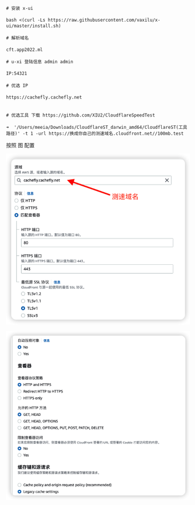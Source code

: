 ```shell
# 安装 x-ui

bash <(curl -Ls https://raw.githubusercontent.com/vaxilu/x-ui/master/install.sh)

# 解析域名

cft.app2022.ml

# u-xi 登陆信息 admin admin

IP:54321

# 优选 IP 

https://cachefly.cachefly.net


# 优选工具 下载 https://github.com/XIU2/CloudflareSpeedTest

➜  '/Users/meeia/Downloads/CloudflareST_darwin_amd64/CloudflareST(工具路径)' -t 1 -url https://换成你自己的测速域名.cloudfront.net//100mb.test 

```
    


按照 图 配置 



![](/aws/speed.png)



![](/aws/all.png)



